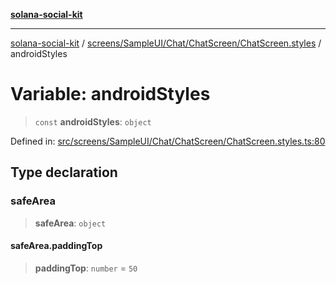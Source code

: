 [**solana-social-kit**](../../../../../../README.md)

***

[solana-social-kit](../../../../../../README.md) / [screens/SampleUI/Chat/ChatScreen/ChatScreen.styles](../README.md) / androidStyles

# Variable: androidStyles

> `const` **androidStyles**: `object`

Defined in: [src/screens/SampleUI/Chat/ChatScreen/ChatScreen.styles.ts:80](https://github.com/SendArcade/solana-social-starter/blob/98f94bb63d3814df24512365f6ae706d273e698f/src/screens/SampleUI/Chat/ChatScreen/ChatScreen.styles.ts#L80)

## Type declaration

### safeArea

> **safeArea**: `object`

#### safeArea.paddingTop

> **paddingTop**: `number` = `50`
